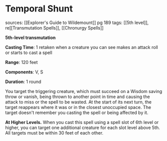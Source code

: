 # Temporal Shunt
sources: [[Explorer's Guide to Wildemount]] pg 189
tags: [[5th level]], re[[Transmutation Spells]], [[Chronurgy Spells]]

**5th-level transmutation**

**Casting Time**: 1 retaken when a creature you can see makes an attack roll or starts to cast a spell

**Range**: 120 feet

**Components**: V, S

**Duration**: 1 round

You target the triggering creature, which must succeed on a Wisdom saving throw or vanish, being thrown to another point in time and causing the attack to miss or the spell to be wasted. At the start of its next turn, the target reappears where it was or in the closest unoccupied space. The target doesn't remember you casting the spell or being affected by it.

**At Higher Levels.** When you cast this spell using a spell slot of 6th level or higher, you can target one additional creature for each slot level above 5th. All targets must be within 30 feet of each other.